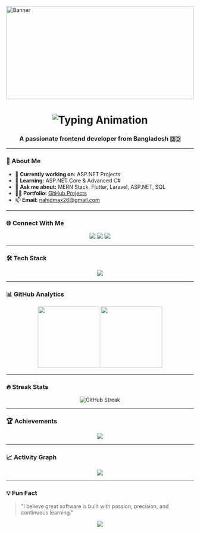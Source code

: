 <!-- Profile Banner -->
<img src="https://i.imgur.com/Z7S1R2b.gif" width="100%" height="250px" alt="Banner" />

<!-- Typing Animation -->
<h1 align="center">
  <img src="https://readme-typing-svg.herokuapp.com?font=Fira+Code&size=26&duration=2500&pause=1000&color=1F75C2&center=true&vCenter=true&width=500&lines=Hi+%F0%9F%91%8B%2C+I'm+Md+Nahid+Hossain;Frontend+Developer;MERN+Stack+Enthusiast;ASP.NET+Learner;Always+Learning+New+Things" alt="Typing Animation" />
</h1>

<h3 align="center">A passionate frontend developer from Bangladesh 🇧🇩</h3>

---

### 🚀 About Me
- 🔭 **Currently working on:** ASP.NET Projects  
- 🌱 **Learning:** ASP.NET Core & Advanced C#  
- 💬 **Ask me about:** MERN Stack, Flutter, Laravel, ASP.NET, SQL  
- 👨‍💻 **Portfolio:** [GitHub Projects](https://github.com/nahidhossain143?tab=repositories)  
- 📫 **Email:** [nahidmax26@gmail.com](mailto:nahidmax26@gmail.com)  

---

### 🌐 Connect With Me
<p align="center">
<a href="https://linkedin.com/in/nahid-hossain143"><img src="https://img.shields.io/badge/LinkedIn-%230077B5.svg?&style=for-the-badge&logo=linkedin&logoColor=white"/></a>
<a href="https://fb.com/nahid.h143"><img src="https://img.shields.io/badge/Facebook-%231877F2.svg?&style=for-the-badge&logo=facebook&logoColor=white"/></a>
<a href="https://instagram.com/nahid.h143"><img src="https://img.shields.io/badge/Instagram-%23E4405F.svg?&style=for-the-badge&logo=instagram&logoColor=white"/></a>
</p>

---

### 🛠 Tech Stack
<p align="center">
  <img src="https://skillicons.dev/icons?i=c,cpp,cs,java,python,php,html,css,bootstrap,tailwind,js,react,nodejs,express,mongodb,mysql,laravel,dotnet,flutter,firebase,figma" />
</p>

---

### 📊 GitHub Analytics
<p align="center">
  <img src="https://github-readme-stats.vercel.app/api?username=nahidhossain143&show_icons=true&theme=radical" height="165" />
  <img src="https://github-readme-stats.vercel.app/api/top-langs/?username=nahidhossain143&layout=compact&theme=radical" height="165" />
</p>

---

### 🔥 Streak Stats
<p align="center">
  <img src="https://streak-stats.demolab.com?user=nahidhossain143&theme=tokyonight" alt="GitHub Streak" />
</p>

---

### 🏆 Achievements
<p align="center">
  <img src="https://github-profile-trophy.vercel.app/?username=nahidhossain143&theme=radical&row=1&column=6" />
</p>

---

### 📈 Activity Graph
<p align="center">
  <img src="https://github-readme-activity-graph.vercel.app/graph?username=nahidhossain143&theme=react-dark&hide_border=true" />
</p>

---

### 💡 Fun Fact
> "I believe great software is built with passion, precision, and continuous learning."

<!-- Footer Animation -->
<p align="center">
  <img src="https://capsule-render.vercel.app/api?type=waving&color=gradient&height=90&section=footer"/>
</p>
